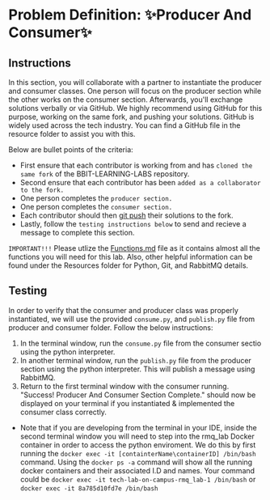 # Problem Definition: ✨Producer And Consumer✨

##  Instructions

In this section, you will collaborate with a partner to instantiate the producer and consumer classes. One person will focus on the producer section while the other works on the consumer section. Afterwards, you'll exchange solutions verbally or via GitHub. We highly recommend using GitHub for this purpose, working on the same fork, and pushing your solutions. GitHub is widely used across the tech industry. You can find a GitHub file in the resource folder to assist you with this.

Below are bullet points of the criteria:
- First ensure that each contributor is working from and has `cloned the same fork` of the BBIT-LEARNING-LABS repository.
- Second ensure that each contributor has been `added as a collaborator to the fork.`
- One person completes the `producer section.`
- One person completes the `consumer section.`
- Each contributor should then [git push](../Resources/Git-Commands.md#commands-youll-need-for-today) their solutions to the fork.
- Lastly, follow the `testing instructions below` to send and recieve a message to complete this section.

   
`IMPORTANT!!!` Please utlize the [Functions.md](../Resources/Functions.md) file as it contains almost all the functions you will need for this lab. Also, other helpful information can be found under the Resources folder for Python, Git, and RabbitMQ details.

## Testing
In order to verify that the consumer and producer class was properly instantiated, we will use the provided  `consume.py`, and `publish.py` file from producer and consumer folder. Follow the below instructions:
1. In the terminal window, run the `consume.py` file from the consumer sectio using the python interpreter.
2. In another terminal window, run the `publish.py` file from the producer section using the python interpreter. This will publish a message using RabbitMQ. 
3. Return to the first terminal window with the consumer running. "Success! Producer And Consumer Section Complete." should now be displayed on your terminal if you instantiated & implemented the consumer class correctly.
* Note that if you are developing from the terminal in your IDE, inside the second terminal window you will need to step into the rmq_lab Docker container in order to access the python enviroment. We do this by first running the `docker exec -it [containterName\containerID] /bin/bash` command. Using the `docker ps -a` command will show all the running docker containers and their associated I.D and names. Your command could be `docker exec -it tech-lab-on-campus-rmq_lab-1 /bin/bash` or `docker exec -it 8a785d10fd7e /bin/bash`

